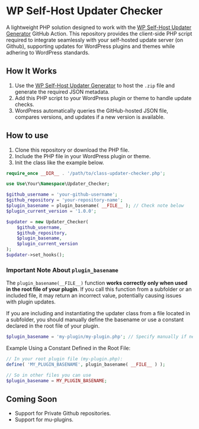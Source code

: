 # WP Self-Host Updater Checker

A lightweight PHP solution designed to work with the [WP Self-Host Updater Generator](https://github.com/eduardovillao/wp-self-host-updater-generator) GitHub Action. This repository provides the client-side PHP script required to integrate seamlessly with your self-hosted update server (on Github), supporting updates for WordPress plugins and themes while adhering to WordPress standards.

## How It Works

1. Use the [WP Self-Host Updater Generator](https://github.com/eduardovillao/wp-self-host-updater-generator) to host the `.zip` file and generate the required JSON metadata.
2. Add this PHP script to your WordPress plugin or theme to handle update checks.
3. WordPress automatically queries the GitHub-hosted JSON file, compares versions, and updates if a new version is available.

## How to use

1. Clone this repository or download the PHP file.
2. Include the PHP file in your WordPress plugin or theme.
3. Init the class like the example below.

```php
require_once __DIR__ . '/path/to/class-updater-checker.php';

use Use\Your\Namespace\Updater_Checker;

$github_username = 'your-github-username';
$github_repository = 'your-repository-name';
$plugin_basename = plugin_basename( __FILE__ ); // Check note below
$plugin_current_version = '1.0.0';

$updater = new Updater_Checker(
    $github_username,
    $github_repository,
    $plugin_basename,
    $plugin_current_version
);
$updater->set_hooks();
```

### Important Note About `plugin_basename`

The `plugin_basename(__FILE__)` function **works correctly only when used in the root file of your plugin**. If you call this function from a subfolder or an included file, it may return an incorrect value, potentially causing issues with plugin updates.

If you are including and instantiating the updater class from a file located in a subfolder, you should manually define the basename or use a constant declared in the root file of your plugin.

```php
$plugin_basename = 'my-plugin/my-plugin.php'; // Specify manually if necessary.
```

Example Using a Constant Defined in the Root File:
```php
// In your root plugin file (my-plugin.php):
define( 'MY_PLUGIN_BASENAME', plugin_basename( __FILE__ ) );

// So in other files you can use
$plugin_basename = MY_PLUGIN_BASENAME;
```

## Coming Soon
- Support for Private Github repositories.
- Support for mu-plugins.
